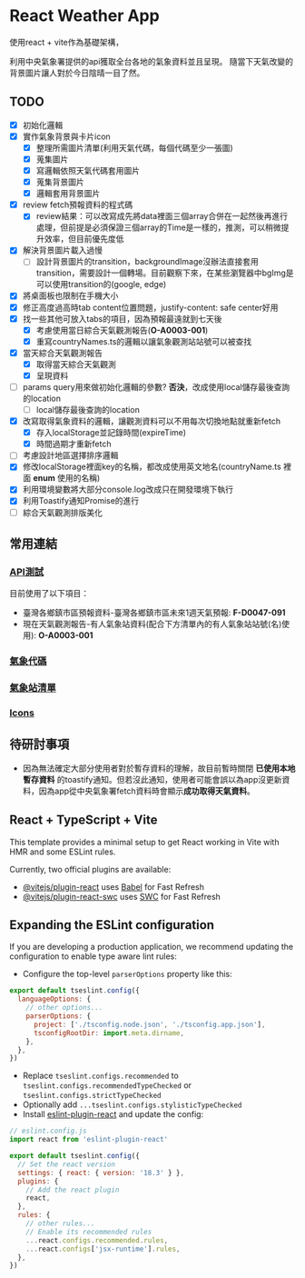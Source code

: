 # React Weather App

使用react + vite作為基礎架構，

利用中央氣象署提供的api獲取全台各地的氣象資料並且呈現。
隨當下天氣改變的背景圖片讓人對於今日陰晴一目了然。

## TODO
- [x] 初始化邏輯
- [x] 實作氣象背景與卡片icon
  - [x] 整理所需圖片清單(利用天氣代碼，每個代碼至少一張圖)
  - [x] 蒐集圖片
  - [x] 寫邏輯依照天氣代碼套用圖片
  - [x] 蒐集背景圖片
  - [x] 邏輯套用背景圖片
- [x] review fetch預報資料的程式碼
  - [x] review結果：可以改寫成先將data裡面三個array合併在一起然後再進行處理，但前提是必須保證三個array的Time是一樣的，推測，可以稍微提升效率，但目前優先度低
- [x] 解決背景圖片載入過慢
  - [ ] 設計背景圖片的transition，backgroundImage沒辦法直接套用transition，需要設計一個轉場。目前觀察下來，在某些瀏覽器中bgImg是可以使用transition的(google, edge)
- [x] 將桌面板也限制在手機大小
- [x] 修正高度過高時tab content位置問題，justify-content: safe center好用
- [x] 找一些其他可放入tabs的項目，因為預報最遠就到七天後
  - [x] 考慮使用當日綜合天氣觀測報告(**O-A0003-001**)
  - [x] 重寫countryNames.ts的邏輯以讓氣象觀測站站號可以被查找
- [x] 當天綜合天氣觀測報告
  - [x] 取得當天綜合天氣觀測
  - [x] 呈現資料
- [ ] params query用來做初始化邏輯的參數? **否決**，改成使用local儲存最後查詢的location
  - [ ] local儲存最後查詢的location
- [x] 改寫取得氣象資料的邏輯，讓觀測資料可以不用每次切換地點就重新fetch
  - [x] 存入localStorage並記錄時間(expireTime)
  - [x] 時間過期才重新fetch
- [ ] 考慮設計地區選擇排序邏輯
- [x] 修改localStorage裡面key的名稱，都改成使用英文地名(countryName.ts 裡面 **enum** 使用的名稱)
- [x] 利用環境變數將大部分console.log改成只在開發環境下執行
- [x] 利用Toastify通知Promise的進行
- [ ] 綜合天氣觀測排版美化

## 常用連結
### [API測試](https://opendata.cwa.gov.tw/dist/opendata-swagger.html)
目前使用了以下項目：
- 臺灣各鄉鎮市區預報資料-臺灣各鄉鎮市區未來1週天氣預報: **F-D0047-091**
- 現在天氣觀測報告-有人氣象站資料(配合下方清單內的有人氣象站站號(名)使用): **O-A0003-001**
### [氣象代碼](https://www.cwa.gov.tw/V8/assets/pdf/Weather_Icon.pdf)
### [氣象站清單](https://e-service.cwa.gov.tw/wdps/obs/state.htm#description)
### [Icons](https://fonts.google.com/icons?icon.query=weather&icon.size=24&icon.color=%23e8eaed)

## 待研討事項
- 因為無法確定大部分使用者對於暫存資料的理解，故目前暫時關閉 **已使用本地暫存資料** 的toastify通知。但若沒此通知，使用者可能會誤以為app沒更新資料，因為app從中央氣象署fetch資料時會顯示**成功取得天氣資料**。

## React + TypeScript + Vite

This template provides a minimal setup to get React working in Vite with HMR and some ESLint rules.

Currently, two official plugins are available:

- [@vitejs/plugin-react](https://github.com/vitejs/vite-plugin-react/blob/main/packages/plugin-react/README.md) uses [Babel](https://babeljs.io/) for Fast Refresh
- [@vitejs/plugin-react-swc](https://github.com/vitejs/vite-plugin-react-swc) uses [SWC](https://swc.rs/) for Fast Refresh

## Expanding the ESLint configuration

If you are developing a production application, we recommend updating the configuration to enable type aware lint rules:

- Configure the top-level `parserOptions` property like this:

```js
export default tseslint.config({
  languageOptions: {
    // other options...
    parserOptions: {
      project: ['./tsconfig.node.json', './tsconfig.app.json'],
      tsconfigRootDir: import.meta.dirname,
    },
  },
})
```

- Replace `tseslint.configs.recommended` to `tseslint.configs.recommendedTypeChecked` or `tseslint.configs.strictTypeChecked`
- Optionally add `...tseslint.configs.stylisticTypeChecked`
- Install [eslint-plugin-react](https://github.com/jsx-eslint/eslint-plugin-react) and update the config:

```js
// eslint.config.js
import react from 'eslint-plugin-react'

export default tseslint.config({
  // Set the react version
  settings: { react: { version: '18.3' } },
  plugins: {
    // Add the react plugin
    react,
  },
  rules: {
    // other rules...
    // Enable its recommended rules
    ...react.configs.recommended.rules,
    ...react.configs['jsx-runtime'].rules,
  },
})
```
